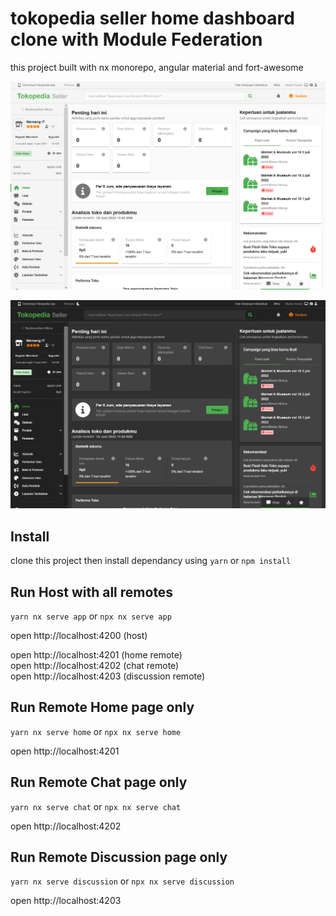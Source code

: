 
# tokopedia seller home dashboard clone with Module Federation

this project built with nx monorepo, angular material and fort-awesome

![light theme](https://raw.githubusercontent.com/madipta/tokopedia-angular-material-theming/main/screen_shot/light-theme.png)  

![dark theme](https://raw.githubusercontent.com/madipta/tokopedia-angular-material-theming/main/screen_shot/dark-theme.png)


## Install

clone this project then install dependancy using
`yarn` or `npm install`


## Run Host with all remotes
`yarn nx serve app` or `npx nx serve app`

open http://localhost:4200 (host)

open http://localhost:4201 (home remote)   
open http://localhost:4202 (chat remote)   
open http://localhost:4203 (discussion remote)


## Run Remote Home page only
`yarn nx serve home` or `npx nx serve home`

open http://localhost:4201


## Run Remote Chat page only
`yarn nx serve chat` or `npx nx serve chat`

open http://localhost:4202


## Run Remote Discussion page only
`yarn nx serve discussion` or `npx nx serve discussion`

open http://localhost:4203
